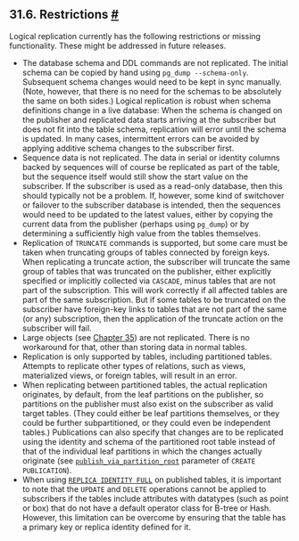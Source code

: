 ## 31.6. Restrictions [#](#LOGICAL-REPLICATION-RESTRICTIONS)

Logical replication currently has the following restrictions or missing functionality. These might be addressed in future releases.

* The database schema and DDL commands are not replicated. The initial schema can be copied by hand using `pg_dump --schema-only`. Subsequent schema changes would need to be kept in sync manually. (Note, however, that there is no need for the schemas to be absolutely the same on both sides.) Logical replication is robust when schema definitions change in a live database: When the schema is changed on the publisher and replicated data starts arriving at the subscriber but does not fit into the table schema, replication will error until the schema is updated. In many cases, intermittent errors can be avoided by applying additive schema changes to the subscriber first.
* Sequence data is not replicated. The data in serial or identity columns backed by sequences will of course be replicated as part of the table, but the sequence itself would still show the start value on the subscriber. If the subscriber is used as a read-only database, then this should typically not be a problem. If, however, some kind of switchover or failover to the subscriber database is intended, then the sequences would need to be updated to the latest values, either by copying the current data from the publisher (perhaps using `pg_dump`) or by determining a sufficiently high value from the tables themselves.
* Replication of `TRUNCATE` commands is supported, but some care must be taken when truncating groups of tables connected by foreign keys. When replicating a truncate action, the subscriber will truncate the same group of tables that was truncated on the publisher, either explicitly specified or implicitly collected via `CASCADE`, minus tables that are not part of the subscription. This will work correctly if all affected tables are part of the same subscription. But if some tables to be truncated on the subscriber have foreign-key links to tables that are not part of the same (or any) subscription, then the application of the truncate action on the subscriber will fail.
* Large objects (see [Chapter 35](largeobjects.html "Chapter 35. Large Objects")) are not replicated. There is no workaround for that, other than storing data in normal tables.
* Replication is only supported by tables, including partitioned tables. Attempts to replicate other types of relations, such as views, materialized views, or foreign tables, will result in an error.
* When replicating between partitioned tables, the actual replication originates, by default, from the leaf partitions on the publisher, so partitions on the publisher must also exist on the subscriber as valid target tables. (They could either be leaf partitions themselves, or they could be further subpartitioned, or they could even be independent tables.) Publications can also specify that changes are to be replicated using the identity and schema of the partitioned root table instead of that of the individual leaf partitions in which the changes actually originate (see [`publish_via_partition_root`](sql-createpublication.html#SQL-CREATEPUBLICATION-WITH-PUBLISH-VIA-PARTITION-ROOT) parameter of `CREATE PUBLICATION`).
* When using [`REPLICA IDENTITY FULL`](sql-altertable.html#SQL-ALTERTABLE-REPLICA-IDENTITY-FULL) on published tables, it is important to note that the `UPDATE` and `DELETE` operations cannot be applied to subscribers if the tables include attributes with datatypes (such as point or box) that do not have a default operator class for B-tree or Hash. However, this limitation can be overcome by ensuring that the table has a primary key or replica identity defined for it.
